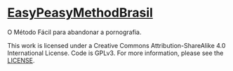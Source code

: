 # [EasyPeasyMethodBrasil](https://warleytavaresp.github.io/easypeasymethodbrasil)
O Método Fácil para abandonar a pornografia.

This work is licensed under a Creative Commons Attribution-ShareAlike 4.0 International License. Code is GPLv3. For more information, please see the [LICENSE](LICENSE.txt).
